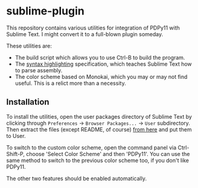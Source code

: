 # sublime-plugin

This repository contains various utilities for integration of PDPy11 with Sublime Text. I might convert it to a full-blown plugin someday.

These utilities are:

- The build script which allows you to use Ctrl-B to build the program.
- The [syntax highlighting](https://en.wikipedia.org/wiki/Syntax_highlighting) specification, which teaches Sublime Text how to parse assembly.
- The color scheme based on Monokai, which you may or may not find useful. This is a relict more than a necessity.


## Installation

To install the utilities, open the user packages directory of Sublime Text by clicking through `Preferences` -> `Browser Packages...` -> `User` subdirectory. Then extract the files (except README, of course) [from here](https://github.com/pdpy11/sublime-plugin/archive/refs/heads/master.zip) and put them to User.

To switch to the custom color scheme, open the command panel via Ctrl-Shift-P, choose 'Select Color Scheme' and then 'PDPy11'. You can use the same method to switch to the previous color scheme too, if you don't like PDPy11.

The other two features should be enabled automatically.
